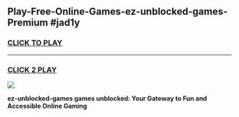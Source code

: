 
## Play-Free-Online-Games-ez-unblocked-games-Premium #jad1y
<h3>
<a href="https://premium.freeplayer.one?title=ez-unblocked-games&ref=8M">CLICK TO PLAY</a></h3>
<hr>

<h3>
<a href="https://premium.freeplayer.one?title=ez-unblocked-games&ref=8M">CLICK 2 PLAY</a>
  
</h3>

<a href="https://premium.freeplayer.one?title=ez-unblocked-games&ref=8M"><img src="https://clearcache.store/games.png"></a>


**ez-unblocked-games games unblocked: Your Gateway to Fun and Accessible Online Gaming**
